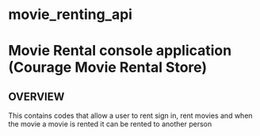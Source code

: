 # movie_renting_api
# Movie Rental console application (Courage Movie Rental Store)

## OVERVIEW
This contains codes that allow a user to rent sign in, rent movies and when the movie a movie is rented it can be rented to another person
